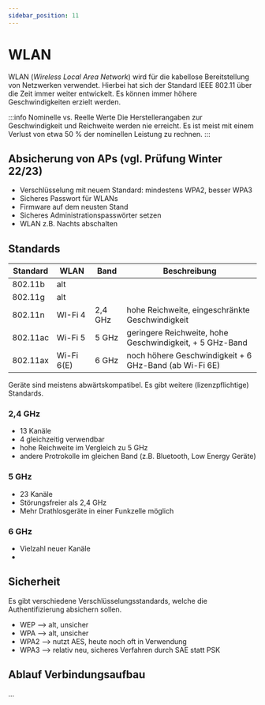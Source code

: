 ```yaml
---
sidebar_position: 11
---
```


# WLAN

WLAN (_Wireless Local Area Network_) wird für die kabellose Bereitstellung von Netzwerken verwendet. Hierbei hat sich der Standard IEEE 802.11 über die Zeit immer weiter entwickelt. Es können immer höhere Geschwindigkeiten erzielt werden.

:::info Nominelle vs. Reelle Werte
Die Herstellerangaben zur Geschwindigkeit und Reichweite werden nie erreicht. Es ist meist mit einem Verlust von etwa 50 % der nominellen Leistung zu rechnen.
:::

## Absicherung von APs (vgl. Prüfung Winter 22/23)

- Verschlüsselung mit neuem Standard: mindestens WPA2, besser WPA3
- Sicheres Passwort für WLANs
- Firmware auf dem neusten Stand
- Sicheres Administrationspasswörter setzen
- WLAN z.B. Nachts abschalten

## Standards

| Standard | WLAN       | Band    | Beschreibung                                             |
| -------- | ---------- | ------- | -------------------------------------------------------- |
| 802.11b  | alt        |         |                                                          |
| 802.11g  | alt        |         |                                                          |
| 802.11n  | WI-Fi 4    | 2,4 GHz | hohe Reichweite, eingeschränkte Geschwindigkeit          |
| 802.11ac | Wi-Fi 5    | 5 GHz   | geringere Reichweite, hohe Geschwindigkeit, + 5 GHz-Band |
| 802.11ax | Wi-Fi 6(E) | 6 GHz   | noch höhere Geschwindigkeit + 6 GHz-Band (ab Wi-Fi 6E)   |

Geräte sind meistens abwärtskompatibel. Es gibt weitere (lizenzpflichtige) Standards.

### 2,4 GHz

- 13 Kanäle
- 4 gleichzeitig verwendbar
- hohe Reichweite im Vergleich zu 5 GHz
- andere Protrokolle im gleichen Band (z.B. Bluetooth, Low Energy Geräte)

### 5 GHz

- 23 Kanäle
- Störungsfreier als 2,4 GHz
- Mehr Drathlosgeräte in einer Funkzelle möglich

### 6 GHz

- Vielzahl neuer Kanäle
-

## Sicherheit

Es gibt verschiedene Verschlüsselungsstandards, welche die Authentifizierung absichern sollen.

- WEP --> alt, unsicher
- WPA --> alt, unsicher
- WPA2 --> nutzt AES, heute noch oft in Verwendung
- WPA3 --> relativ neu, sicheres Verfahren durch SAE statt PSK

## Ablauf Verbindungsaufbau

...
